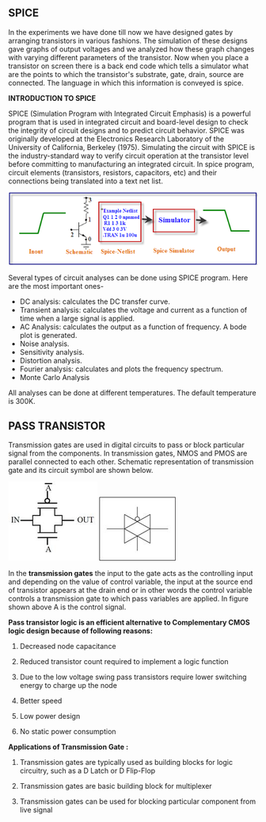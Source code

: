 ## SPICE

In the experiments we have done till now we have designed gates by arranging transistors in various fashions. The simulation of these designs gave graphs of output voltages and we analyzed how these graph changes with varying different parameters of the transistor. Now when you place a transistor on screen there is a back end code which tells a simulator what are the points to which the transistor's substrate, gate, drain, source are connected. The language in which this information is conveyed is spice.

**INTRODUCTION TO SPICE**

SPICE (Simulation Program with Integrated Circuit Emphasis) is a powerful program that is used in integrated circuit and board-level design to check the integrity of circuit designs and to predict circuit behavior. SPICE was originally developed at the Electronics Research Laboratory of the University of California, Berkeley (1975). Simulating the circuit with SPICE is the industry-standard way to verify circuit operation at the transistor level before committing to manufacturing an integrated circuit. In spice program, circuit elements (transistors, resistors, capacitors, etc) and their connections being translated into a text net list.

<img src="images/Exp7_Intro_Image.png">

Several types of circuit analyses can be done using SPICE program. Here are the most important ones-

 - DC analysis: calculates the DC transfer curve.
 - Transient analysis: calculates the voltage and current as a function of time when a large signal is applied.
 - AC Analysis: calculates the output as a function of frequency. A bode plot is generated.
 - Noise analysis.
 - Sensitivity analysis.
 - Distortion analysis.
 - Fourier analysis: calculates and plots the frequency spectrum.
 - Monte Carlo Analysis


All analyses can be done at different temperatures. The default temperature is 300K.


## PASS TRANSISTOR

Transmission gates are used in digital circuits to pass or block particular signal from the components. In transmission gates, NMOS and PMOS are parallel connected to each other. Schematic representation of transmission gate and its circuit symbol are shown below.

<img src="images/passIntro1.jpg">

<img src="images/passIntro2.jpg">

In the **transmission gates** the input to the gate acts as the controlling input and depending on the value of control variable, the input at the source end of transistor appears at the drain end or in other words the control variable controls a transmission gate to which pass variables are applied. In figure shown above A is the control signal.


**Pass transistor logic is an efficient alternative to Complementary CMOS logic design because of following reasons:**

1. Decreased node capacitance

2. Reduced transistor count required to implement a logic function

3. Due to the low voltage swing pass transistors require lower switching energy to charge up the node

4. Better speed

5. Low power design

6. No static power consumption


**Applications of Transmission Gate :**

1. Transmission gates are typically used as building blocks for logic circuitry, such as a D Latch or D Flip-Flop

2. Transmission gates are basic building block for multiplexer

3. Transmission gates can be used for blocking particular component from live signal